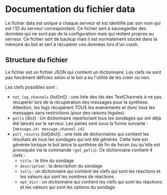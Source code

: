 # Documentation du fichier data

Le fichier data est unique a chaque serveur et est identifié par son nom qui est l'ID du serveur correspondant.
Ce fichier sert à sauvegarder des données qui ne sont pas de la configuration mais qui restent propres au serveur.
Ce fichier sert de backup mais il est normalement stocké dans la mémoire du bot et sert à récupérer ces données lors d'un crash.

## Structure du fichier

Le fichier est un fichier JSON qui contient un dictionnaire.
Les clefs ne sont pas forcément définies selon si le bot a eu l'utilité de les créer ou non.

Les clefs possibles sont :
- `not_log_channels` (list[int]) : une liste des ids des TextChannels à ne pas récupérer lors de la récupération des messages pour la synthèse. Attention, les logs récupèrent TOUS les evenements et donc tous les messages sans restrictions (pour des raisons légales).
- `polls` (dict) : Un dictionnaire repertoriant tous les sondages qui ont déjà été lancés sur le serveur. Les paires sont sous la forme suivante : `{message.id: message.channel.id}`
- `poll_results` (list[dict]) : une liste de dictionnaires qui contient les résultats de tous les sondages qui ont été générés. Cette liste est générée lorsque le bot lance la synthèse de fin de forum (ou qu'elle est provoquée via la commande `!get_polls`). Ce dictionnaire contient 4 clefs :
   - `title` : le titre du sondage 
   - `description` : la description du sondage
   - `tally` : un dictionnaire qui contient les clefs qui sont les réactions et les valeurs qui sont les nombres de réactions
   - `opt_dict` : un dictionnaire qui contient les clefs qui sont les réactions et les valeurs qui sont les options du sondage
